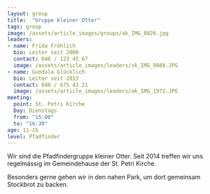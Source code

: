 ```yaml
---
layout: group
title:  "Gruppe kleiner Otter"
tags: group
image: /assets/article_images/groups/ak_IMG_0826.jpg
leaders:
- name: Frida Fröhlich
  bio: Leiter seit 2000
  contact: 040 / 123 45 67
  image: /assets/article_images/leaders/sk_IMG_9888.JPG
- name: Gundula Glücklich
  bio: Leiter seit 2013
  contact: 040 / 675 43 21
  image: /assets/article_images/leaders/ak_IMG_1972.JPG
meeting:
  point: St. Petri Kirche
  Day: Dienstags
  from: "15:00"
  to: "16:30"
age: 11-15
level: Pfadfinder
---
```

Wir sind die Pfadfindergruppe kleiner Otter. Seit 2014 treffen wir uns regelmässig im Gemeindehause der St. Petri Kirche.

Besonders gerne gehen wir in den nahen Park, um dort gemeinsam Stockbrot zu backen.
